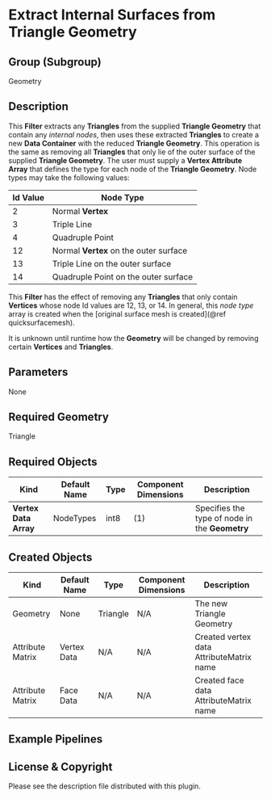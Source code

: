 # Extract Internal Surfaces from Triangle Geometry

## Group (Subgroup) ##

Geometry

## Description ##

This **Filter** extracts any **Triangles** from the supplied **Triangle Geometry** that contain any _internal nodes_, then uses these extracted **Triangles** to create a new **Data Container** with the reduced **Triangle Geometry**.  This operation is the same as removing all **Triangles** that only lie of the outer surface of the supplied **Triangle Geometry**.  The user must supply a **Vertex Attribute Array** that defines the type for each node of the **Triangle Geometry**.  Node types may take the following values:

| Id Value | Node Type |
|----------|-----------|
| 2 | Normal **Vertex** |
| 3 | Triple Line |
| 4 | Quadruple Point |
| 12 | Normal **Vertex** on the outer surface |
| 13 | Triple Line on the outer surface |
| 14 | Quadruple Point on the outer surface |

This **Filter** has the effect of removing any **Triangles** that only contain **Vertices** whose node Id values are 12, 13, or 14.  In general, this _node type_ array is created when the [original surface mesh is created](@ref quicksurfacemesh).   

It is unknown until runtime how the **Geometry** will be changed by removing certain **Vertices** and **Triangles**.

## Parameters ##

None

## Required Geometry ###

Triangle

## Required Objects ##

| Kind | Default Name | Type | Component Dimensions | Description |
|------|--------------|------|----------------------|-------------|
| **Vertex Data Array** | NodeTypes | int8 | (1) | Specifies the type of node in the **Geometry** |

## Created Objects ##

| Kind | Default Name | Type | Component Dimensions | Description |
|------|--------------|------|----------------------|-------------|
| Geometry | None | Triangle | N/A | The new Triangle Geometry |
| Attribute Matrix | Vertex Data | N/A | N/A | Created vertex data AttributeMatrix name |
| Attribute Matrix | Face Data | N/A | N/A | Created face data AttributeMatrix name |

## Example Pipelines ##



## License & Copyright ##

Please see the description file distributed with this plugin.
